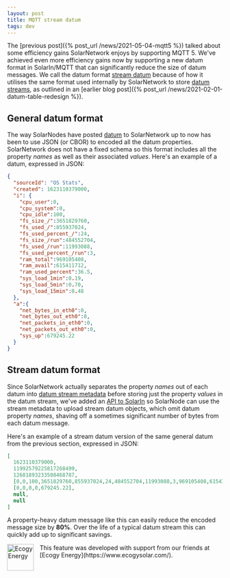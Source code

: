 ```yaml
---
layout: post
title: MQTT stream datum
tags: dev
---
```


The [previous post]({% post_url /news/2021-05-04-mqtt5 %}) talked about some efficiency gains
SolarNetwork enjoys by supporting MQTT 5. We've achieved even more efficiency gains now by
supporting a new datum format in SolarIn/MQTT that can significantly reduce the size of datum
messages. We call the datum format [stream datum][StreamDatum] because of how it utilises the same
format used internally by SolarNetwork to store [datum streams][DatumStreams], as outlined in an
[earlier blog post]({% post_url /news/2021-02-01-datum-table-redesign %}).

## General datum format

The way SolarNodes have posted [datum][Datum] to SolarNetwork up to now has been to use JSON (or
CBOR) to encoded all the datum properties. SolarNetwork does not have a fixed schema so this format
includes all the property _names_ as well as their associated _values_. Here's an example of a
datum, expressed in JSON:

```json
{
  "sourceId": "OS Stats",
  "created": 1623110379000,
  "i": {
    "cpu_user":0,
    "cpu_system":0,
    "cpu_idle":100,
    "fs_size_/":3651829760,
    "fs_used_/":855937024,
    "fs_used_percent_/":24,
    "fs_size_/run":484552704,
    "fs_used_/run":11993088,
    "fs_used_percent_/run":3,
    "ram_total":969105408,
    "ram_avail":615411712,
    "ram_used_percent":36.5,
    "sys_load_1min":0.19,
    "sys_load_5min":0.70,
    "sys_load_15min":0.48
  },
  "a":{
    "net_bytes_in_eth0":0,
    "net_bytes_out_eth0":0,
    "net_packets_in_eth0":0,
    "net_packets_out_eth0":0,
    "sys_up":679245.22
  }
}
```

## Stream datum format

Since SolarNetwork actually separates the property _names_ out of each datum into [datum stream
metadata][DatumStreamMetadata] before storing just the property _values_ in the datum stream, we've
added an [API to SolarIn][SolarIn-StreamMetadata] so SolarNode can use the stream metadata to upload
stream datum objects, which omit datum property _names_, shaving off a sometimes significant number
of bytes from each datum message.

Here's an example of a stream datum version of the same general datum from the previous section,
expressed in JSON:

```json
[
  1623110379000,
  11992579225817268499,
  12681893233508468787,
  [0,0,100,3651829760,855937024,24,484552704,11993088,3,969105408,615411712,36.5,0.19,0.70,0.48],
  [0,0,0,0,679245.22],
  null,
  null
]
```

A property-heavy datum message like this can easily reduce the encoded message size by **80%**. Over
the life of a typical datum stream this can quickly add up to significant savings.

<img src="{{site.baseurl}}/images/news/ecogy-logo-248.png" alt="Ecogy Energy" width="62" style="float: left; margin-right: 1em;"/>
This feature was developed with support from our friends at [Ecogy Energy](https://www.ecogysolar.com/).


[Datum]: https://github.com/SolarNetwork/solarnetwork/wiki/SolarNet-API-global-objects#datum
[DatumStreamMetadata]: https://github.com/SolarNetwork/solarnetwork/wiki/SolarNet-API-global-objects#datum-stream-metadata
[DatumStreams]: https://github.com/SolarNetwork/solarnetwork/wiki/SolarNet-API-global-objects#datum-stream
[NET-281]: https://dev.solarnetwork.net/jira/browse/NET-281
[StreamDatum]: https://github.com/SolarNetwork/solarnetwork/wiki/SolarNet-API-global-objects#stream-datum
[SolarIn-StreamMetadata]: https://github.com/SolarNetwork/solarnetwork/wiki/SolarIn-API#datum-stream-metadata-view
